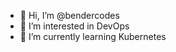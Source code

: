 - 👋 Hi, I’m @bendercodes
- 👀 I’m interested in DevOps
- 🌱 I’m currently learning Kubernetes

<!---
bendercodes/bendercodes is a ✨ special ✨ repository because its `README.md` (this file) appears on your GitHub profile.
You can click the Preview link to take a look at your changes.
--->
